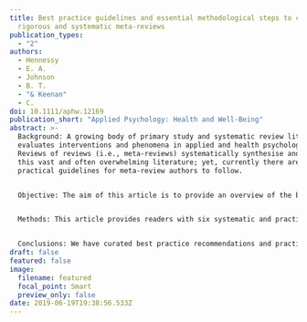 ```yaml
---
title: Best practice guidelines and essential methodological steps to conduct
  rigorous and systematic meta‐reviews
publication_types:
  - "2"
authors:
  - Hennessy
  - E. A.
  - Johnson
  - B. T.
  - "& Keenan"
  - C.
doi: 10.1111/aphw.12169
publication_short: "Applied Psychology: Health and Well‐Being"
abstract: >-
  Background: A growing body of primary study and systematic review literature
  evaluates interventions and phenomena in applied and health psychology.
  Reviews of reviews (i.e., meta-reviews) systematically synthesise and utilise
  this vast and often overwhelming literature; yet, currently there are few
  practical guidelines for meta-review authors to follow.


  Objective: The aim of this article is to provide an overview of the best practice guidelines for all research synthesis and to detail additional specific considerations and methodological details for the best practice of conducting a rigorous meta-review.


  Methods: This article provides readers with six systematic and practical steps along with accompanying examples to address with rigor the unique challenges that arise when authors familiar with systematic review methods begin a meta-review: (a) detailing a clear scope, (b) identifying synthesis literature through strategic searches, (c) considering datedness of the literature, (d) addressing overlap among included reviews, (e) choosing and applying review quality tools, and (f) appropriate options for handling the synthesis and reporting of the vast amount of data collected in a meta-review.


  Conclusions: We have curated best practice recommendations and practical tips for conducting a meta-review. We anticipate that assessments of meta-review quality will ultimately formalise best-method guidelines.
draft: false
featured: false
image:
  filename: featured
  focal_point: Smart
  preview_only: false
date: 2019-06-19T19:38:56.533Z
---
```

